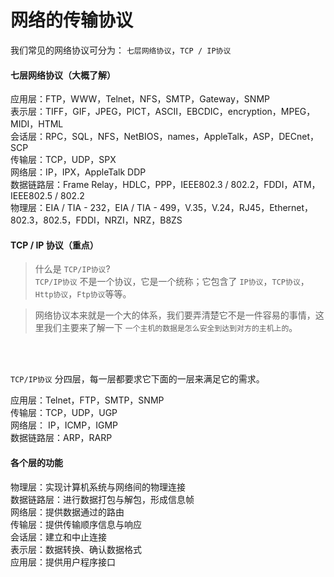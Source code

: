 # 网络的传输协议

我们常见的网络协议可分为： `七层网络协议`，`TCP / IP协议`

#### 七层网络协议（大概了解）
应用层：FTP，WWW，Telnet，NFS，SMTP，Gateway，SNMP<BR>
表示层：TIFF，GIF，JPEG，PICT，ASCII，EBCDIC，encryption，MPEG，MIDI，HTML<BR>
会话层：RPC，SQL，NFS，NetBIOS，names，AppleTalk，ASP，DECnet，SCP<BR>
传输层：TCP，UDP，SPX<BR>
网络层：IP，IPX，AppleTalk DDP<BR>
数据链路层：Frame Relay，HDLC，PPP，IEEE802.3 / 802.2，FDDI，ATM，IEEE802.5 / 802.2<BR>
物理层：EIA / TIA - 232，EIA / TIA - 499，V.35，V.24，RJ45，Ethernet，802.3，802.5，FDDI，NRZI，NRZ，B8ZS


#### TCP / IP 协议（重点）

>什么是 `TCP/IP协议`?<br>
`TCP/IP协议` 不是一个协议，它是一个统称；它包含了 `IP协议`，`TCP协议`，`Http协议`，`Ftp协议`等等。

>网络协议本来就是一个大的体系，我们要弄清楚它不是一件容易的事情，这里我们主要来了解一下 `一个主机的数据是怎么安全到达到对方的主机上的`。

<br>
<br>

`TCP/IP协议` 分四层，每一层都要求它下面的一层来满足它的需求。<br>


应用层：Telnet，FTP，SMTP，SNMP<br>
传输层：TCP，UDP，UGP<br>
网络层： IP，ICMP，IGMP<br>
数据链路层：ARP，RARP


#### 各个层的功能
物理层：实现计算机系统与网络间的物理连接<br>
数据链路层：进行数据打包与解包，形成信息帧<br>
网络层：提供数据通过的路由<br>
传输层：提供传输顺序信息与响应<Br>
会话层：建立和中止连接<br>
表示层：数据转换、确认数据格式<br>
应用层：提供用户程序接口